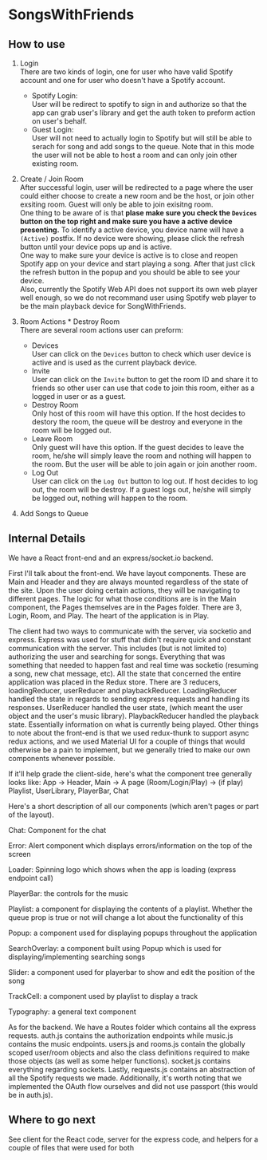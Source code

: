 # SongsWithFriends

## How to use

1. Login <br />
	There are two kinds of login, one for user who have valid Spotify account and one for user who doesn't have a Spotify account. <br />
	* Spotify Login: <br />
		User will be redirect to spotify to sign in and authorize so that the app can grab user's library and get the auth token to preform action on user's behalf. <br />
	* Guest Login: <br />
		User will not need to actually login to Spotify but will still be able to serach for song and add songs to the queue. Note that in this mode the user will not be able to host a room and can only join other existing room. <br />

2. Create / Join Room <br />
	After successful login, user will be redirected to a page where the user could either choose to create a new room and be the host, or join other exsiting room. Guest will only be able to join exisitng room. <br />
	One thing to be aware of is that **plase make sure you check the `Devices` button on the top right and make sure you have a active device presenting.** To identify a active device, you device name will have a `(Active)` postfix. If no device were showing, please click the refresh button until your device pops up and is active. <br />
	One way to make sure your device is active is to close and reopen Spotify app on your device and start playing a song. After that just click the refresh button in the popup and you should be able to see your device. <br />
	Also, currently the Spotify Web API does not support its own web player well enough, so we do not recommand user using Spotify web player to be the main playback device for SongWithFriends. <br />

3. Room Actions * Destroy Room <br />
	There are several room actions user can preform: <br />
	* Devices <br />
		User can click on the `Devices` button to check which user device is active and is used as the current playback device. <br />
	* Invite <br />
		User can click on the `Invite` button to get the room ID and share it to friends so other user can use that code to join this room, either as a logged in user or as a guest.
	* Destroy Room <br />
		Only host of this room will have this option. If the host decides to destory the room, the queue will be destroy and everyone in the room will be logged out. <br />
	* Leave Room <br />
		Only guest will have this option. If the guest decides to leave the room, he/she will simply leave the room and nothing will happen to the room. But the user will be able to join again or join another room.
	* Log Out <br />
		User can click on the `Log Out` button to log out. If host decides to log out, the room will be destroy. If a guest logs out, he/she will simply be logged out, nothing will happen to the room. <br />

4. Add Songs to Queue <br />





## Internal Details
We have a React front-end and an express/socket.io backend. 

First I'll talk about the front-end. We have layout components. These are Main and Header and they are always mounted regardless of the state of the site. Upon the user doing certain actions, they will be navigating to different pages. The logic for what those conditions are is in the Main component, the Pages themselves are in the Pages folder. There are 3, Login, Room, and Play.  The heart of the application is in Play.

The client had two ways to communicate with the server, via socketio and express. Express was used for stuff that didn't require quick and constant communication with the server. This includes (but is not limited to) authorizing the user and searching for songs. Everything that was something that needed to happen fast and real time was socketio (resuming a song, new chat message, etc). All the state that concerned the entire application was placed in the Redux store. There are 3 reducers, loadingReducer, userReducer and playbackReducer. LoadingReducer handled the state in regards to sending express requests and handling its responses. UserReducer handled the user state, (which meant the user object and the user's music library). PlaybackReducer handled the playback state. Essentially information on what is currently being played.
Other things to note about the front-end is that we used redux-thunk to support async redux actions, and we used Material UI for a couple of things that would otherwise be a pain to implement, but we generally tried to make our own components whenever possible.

If it'll help grade the client-side, here's what the component tree generally looks like:
App -> Header, Main -> A page (Room/Login/Play) -> (if play) Playlist, UserLibrary, PlayerBar, Chat

Here's a short description of all our components (which aren't pages or part of the layout).

Chat: Component for the chat

Error: Alert component which displays errors/information on the top of the screen

Loader: Spinning logo which shows when the app is loading (express endpoint call)

PlayerBar: the controls for the music

Playlist: a component for displaying the contents of a playlist. Whether the queue prop is true or not will change a lot about the functionality of this

Popup: a component used for displaying popups throughout the application

SearchOverlay: a component built using Popup which is used for displaying/implementing searching songs

Slider: a component used for playerbar to show and edit the position of the song

TrackCell: a component used by playlist to display a track

Typography: a general text component

As for the backend. We have a Routes folder which contains all the express requests. auth.js contains the authorization endpoints while music.js contains the music endpoints. users.js and rooms.js contain the globally scoped user/room objects and also the class definitions required to make those objects (as well as some helper functions). socket.js contains everything regarding sockets. Lastly, requests.js contains an abstraction of all the Spotify requests we made. Additionally, it's worth noting that we implemented the OAuth flow ourselves and did not use passport (this would be in auth.js). 

## Where to go next
See client for the React code, server for the express code, and helpers for a couple of files that were used for both
